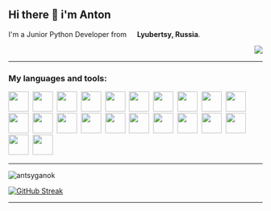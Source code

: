 
## Hi there 👋 i'm Anton
I'm a Junior Python Developer from <img src="https://cdn-icons-png.flaticon.com/512/197/197408.png" width="13"/> <b>Lyubertsy, Russia</b>.

<img align="right" src="https://komarev.com/ghpvc/?username=antsyganok"/>

</br>

---
### My languages and tools:
<div>
<img src="https://skillicons.dev/icons?i=django" width="40" height="40" />&nbsp;
<img src="https://skillicons.dev/icons?i=python" width="40" height="40" />&nbsp;
<img src="https://skillicons.dev/icons?i=github" width="40" height="40" />&nbsp;
<img src="https://skillicons.dev/icons?i=githubactions" width="40" height="40" />&nbsp;
<img src="https://skillicons.dev/icons?i=gitlab" width="40" height="40" />&nbsp;
<img src="https://skillicons.dev/icons?i=git" width="40" height="40" />&nbsp;
<img src="https://skillicons.dev/icons?i=docker" width="40" height="40" />&nbsp;
<img src="https://skillicons.dev/icons?i=vscode" width="40" height="40" />&nbsp;
<img src="https://skillicons.dev/icons?i=pycharm" width="40" height="40" />&nbsp;
<img src="https://skillicons.dev/icons?i=linux" width="40" height="40" />&nbsp;
<img src="https://skillicons.dev/icons?i=sqlite" width="40" height="40" />&nbsp;
<img src="https://skillicons.dev/icons?i=nginx" width="40" height="40" />&nbsp;
<img src="https://skillicons.dev/icons?i=postgresql" width="40" height="40" />&nbsp;
<img src="https://skillicons.dev/icons?i=gunicorn" width="40" height="40" />&nbsp;
<img src="https://skillicons.dev/icons?i=apple" width="40" height="40" />&nbsp;
<img src="https://skillicons.dev/icons?i=bash" width="40" height="40" />&nbsp;
<img src="https://skillicons.dev/icons?i=bootstrap" width="40" height="40" />&nbsp;
<img src="https://skillicons.dev/icons?i=html" width="40" height="40" />&nbsp;
<img src="https://skillicons.dev/icons?i=mysql" width="40" height="40" />&nbsp;
<img src="https://skillicons.dev/icons?i=postman" width="40" height="40" />&nbsp;
<img src="https://skillicons.dev/icons?i=json" width="40" height="40" />&nbsp;
<img src="https://skillicons.dev/icons?i=pytest" width="40" height="40" />&nbsp;
</div>

---
<p align="left"> <img src="https://github-readme-stats.vercel.app/api?username=antsyganok&show_icons=true&theme=gotham" alt="antsyganok" />

<a href="https://git.io/streak-stats"><img src="https://streak-stats.demolab.com?user=antsyganok&theme=whatsapp-dark&hide_border=true&date_format=j%20M%5B%20Y%5D" alt="GitHub Streak" /></a>

---

<!--
**antsyganok/antsyganok** is a ✨ _special_ ✨ repository because its `README.md` (this file) appears on your GitHub profile.

Here are some ideas to get you started:

- 🔭 I’m currently working on ...
- 🌱 I’m currently learning ...
- 👯 I’m looking to collaborate on ...
- 🤔 I’m looking for help with ...
- 💬 Ask me about ...
- 📫 How to reach me: ...
- 😄 Pronouns: ...
- ⚡ Fun fact: ...
-->


